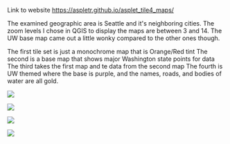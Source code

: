 Link to website https://aspletr.github.io/asplet_tile4_maps/ 

The examined geographic area is Seattle and it's neighboring cities. The zoom levels I chose in QGIS to display the maps are between 3 and 14. The UW base map came out a little wonky compared to the other ones though.

The first tile set is just a monochrome map that is Orange/Red tint
The second is a base map that shows major Washington state points for data
The third takes the first map and te data from the second map
The fourth is UW themed where the base is purple, and the names, roads, and bodies of water are all gold.

<a href="https://lh3.googleusercontent.com/pw/ABLVV8712bw7zYE7d5EgvaFNXAoVKp3SmVznSIHH3xMHrcI0QxTaVU3oEoy-CAFZ7ZAAKVuJRaW4oQqRXenEHnoPEIsLM3n8gwUtsjUyPQQZF689p3ASZtQ=w2400?source=screenshot.guru"> <img src="https://lh3.googleusercontent.com/pw/ABLVV8712bw7zYE7d5EgvaFNXAoVKp3SmVznSIHH3xMHrcI0QxTaVU3oEoy-CAFZ7ZAAKVuJRaW4oQqRXenEHnoPEIsLM3n8gwUtsjUyPQQZF689p3ASZtQ=w600-h315-p-k" /> </a>

<a href="https://lh3.googleusercontent.com/pw/ABLVV86Tr9EcCK9YwbsfjyUjuydvQ9v6cO_SScCQB1BCzHtUaNsIYGy2Qd1006nWTwxYIAZWTnPrJ83rsjD8eTdOhu0FdDwL7bFZ0U9rqQLqaGrn7dXNExM=w2400?source=screenshot.guru"> <img src="https://lh3.googleusercontent.com/pw/ABLVV86Tr9EcCK9YwbsfjyUjuydvQ9v6cO_SScCQB1BCzHtUaNsIYGy2Qd1006nWTwxYIAZWTnPrJ83rsjD8eTdOhu0FdDwL7bFZ0U9rqQLqaGrn7dXNExM=w600-h315-p-k" /> </a>

<a href="https://lh3.googleusercontent.com/pw/ABLVV86-qkcMQw4HrNtRCFbuyoKeZG8QAVGgNirYKgqfpcKLQrnS9IdIgbnrscRUmr1mDqqWcn3TSFHuCsZu07IFV7wcXwHR3mM-H-5ZjK70Fu8jhkCIAE0=w2400?source=screenshot.guru"> <img src="https://lh3.googleusercontent.com/pw/ABLVV86-qkcMQw4HrNtRCFbuyoKeZG8QAVGgNirYKgqfpcKLQrnS9IdIgbnrscRUmr1mDqqWcn3TSFHuCsZu07IFV7wcXwHR3mM-H-5ZjK70Fu8jhkCIAE0=w600-h315-p-k" /> </a>

<a href="https://lh3.googleusercontent.com/pw/ABLVV87C0RvbSlp-jtgwGhQPPtFtaNDI752a22SM25320Gzo1N_8dxyTfTprEyRx4k3yMO1ZIw9a_JwumzufhUdP3judCG7uJP1C28IY9-wJBLCVPMuIHq4=w2400?source=screenshot.guru"> <img src="https://lh3.googleusercontent.com/pw/ABLVV87C0RvbSlp-jtgwGhQPPtFtaNDI752a22SM25320Gzo1N_8dxyTfTprEyRx4k3yMO1ZIw9a_JwumzufhUdP3judCG7uJP1C28IY9-wJBLCVPMuIHq4=w600-h315-p-k" /> </a>
